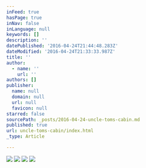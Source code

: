 ```yaml
---
inFeed: true
hasPage: true
inNav: false
inLanguage: null
keywords: []
description: ''
datePublished: '2016-04-24T21:44:48.283Z'
dateModified: '2016-04-24T21:33:33.987Z'
title: ''
author:
  - name: ''
    url: ''
authors: []
publisher:
  name: null
  domain: null
  url: null
  favicon: null
starred: false
sourcePath: _posts/2016-04-24-uncle-toms-cabin.md
published: true
url: uncle-toms-cabin/index.html
_type: Article

---
```

![](https://s3-us-west-2.amazonaws.com/the-grid-img/p/659bfeb7a3c94628aaf3cc9376124bce4d929f9a.jpg)
![](https://s3-us-west-2.amazonaws.com/the-grid-img/p/974f91354ddc5905a964595eee04c10263e57eff.jpg)
![](https://the-grid-user-content.s3-us-west-2.amazonaws.com/58e3109d-ed6b-4bef-9f5f-76a2f93e5724.jpg)
![](https://the-grid-user-content.s3-us-west-2.amazonaws.com/245d2339-654c-40d6-a9a6-ab5e48ddfd82.jpg)